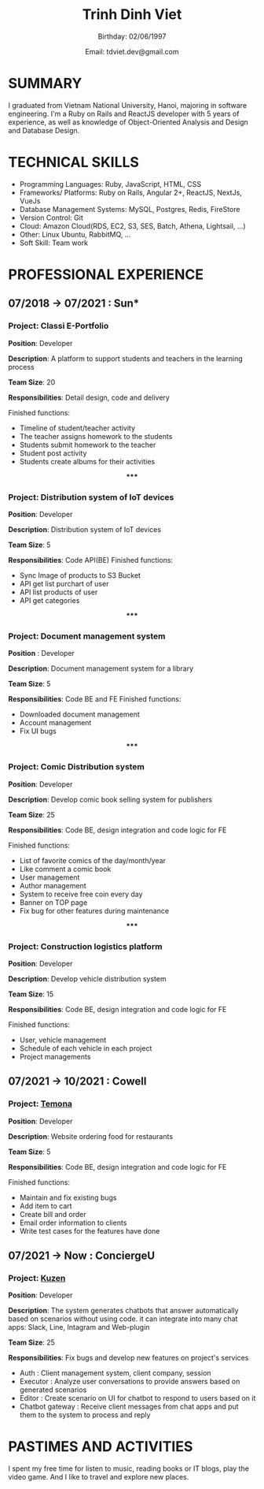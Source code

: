 

<h1 align="center">
Trinh Dinh Viet
</h1>
<p align="center">
Birthday: 02/06/1997
</p>
<p align="center">
Email: tdviet.dev@gmail.com
</p>

# SUMMARY
I graduated from Vietnam National University, Hanoi, majoring in software engineering. I'm a Ruby on Rails and ReactJS developer with 5 years of experience, as well as knowledge of Object-Oriented Analysis and Design and Database Design.

# TECHNICAL SKILLS
* Programming Languages: Ruby, JavaScript, HTML, CSS
* Frameworks/ Platforms: Ruby on Rails, Angular 2+, ReactJS, NextJs, VueJs
* Database Management Systems: MySQL, Postgres, Redis, FireStore
* Version Control: Git
* Cloud: Amazon Cloud(RDS, EC2, S3, SES, Batch, Athena, Lightsail, ...)
* Other: Linux Ubuntu, RabbitMQ, ...
* Soft Skill: Team work

# PROFESSIONAL EXPERIENCE
## 07/2018 → 07/2021 : Sun*

### **Project**: Classi  E-Portfolio									

**Position**: Developer

**Description**: A platform to support students and teachers in the learning process

**Team Size**: 20

**Responsibilities**: Detail design, code and delivery

Finished functions:
- Timeline of student/teacher activity
- The teacher assigns homework to the students
- Students submit homework to the teacher
- Student post activity
- Students create albums for their activities

<p align="center">
  <b>***</b>
</p>

### **Project**: Distribution system of IoT devices							

**Position**: Developer

**Description**: Distribution system of IoT devices

**Team Size**: 5

**Responsibilities**: 
Code API(BE)
Finished functions:
- Sync Image of products to S3 Bucket
- API get list purchart of user
- API list products of user
- API get categories


<p align="center">
  <b>***</b>
</p>

### **Project**: Document management system				

**Position** : Developer

**Description**: Document management system for a library

**Team Size**: 5

**Responsibilities**: 
Code BE and FE
Finished functions:
- Downloaded document management
- Account management
- Fix UI bugs

<p align="center">
  <b>***</b>
</p>

### **Project**: Comic Distribution system

**Position**: Developer

**Description**: Develop comic book selling system for publishers

**Team Size**: 25

**Responsibilities**: 
Code BE, design integration and code logic for FE

Finished functions:
- List of favorite comics of the day/month/year
- Like comment a comic book
- User management
- Author management
- System to receive free coin every day
- Banner on TOP page
- Fix bug for other features during maintenance


<p align="center">
  <b>***</b>
</p>

### **Project**: Construction logistics platform					

**Position**: Developer

**Description**: Develop vehicle distribution system

**Team Size**: 15

**Responsibilities**: 
Code BE, design integration and code logic for FE

Finished functions:
- User, vehicle management
- Schedule of each vehicle in each project 
- Project managements



## 07/2021 → 10/2021 : Cowell

### **Project**: [Temona](https://temona.co.jp/)			

**Position**: Developer

**Description**: Website ordering food for restaurants

**Team Size**: 5

**Responsibilities**: 
Code BE, design integration and code logic for FE

Finished functions:
- Maintain and fix existing bugs
- Add item to cart
- Create bill and order
- Email order information to clients
- Write test cases for the features  have done

## 07/2021 → Now : ConciergeU

### **Project**: [Kuzen](https://www.kuzen.io/)			

**Position**: Developer

**Description**: The system generates chatbots that answer automatically based on scenarios without using code. it can integrate into many chat apps: Slack, Line, Intagram and Web-plugin

**Team Size**: 25

**Responsibilities**: Fix bugs and develop new features on project's services
- Auth : Client management system, client company, session 
- Executor : Analyze user conversations to provide answers based on generated scenarios
- Editor : Create scenario on UI for chatbot to respond to users based on it
- Chatbot gateway : Receive client messages from chat apps and put them to the system to process and reply

# PASTIMES AND ACTIVITIES
I spent my free time for listen to music, reading books or IT blogs, play the video game. And I like to travel and explore new places.

